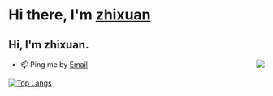 # Hi there, I'm [zhixuan](https://www.zhixuan.tk)

## Hi, I'm zhixuan.

<img align="right" src="https://github-readme-stats.vercel.app/api?username=zhixuan666&show_icons=true&icon_color=ad0d52&text_color=24292e&bg_color=ffffff&hide_title=true" />

- 📫 Ping me by [Email](mailto:jinzhixuan666@gmail.com)


[![Top Langs](https://github-readme-stats.vercel.app/api/top-langs/?username=zhixuan666&layout=compact&hide=scss,css,javascript,html)](https://github.com/anuraghazra/github-readme-stats)
